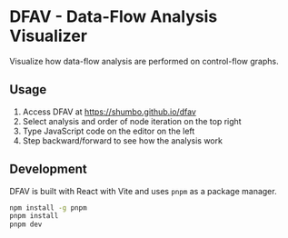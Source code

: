 # DFAV - Data-Flow Analysis Visualizer

Visualize how data-flow analysis are performed on control-flow graphs.

## Usage

1. Access DFAV at https://shumbo.github.io/dfav
1. Select analysis and order of node iteration on the top right
1. Type JavaScript code on the editor on the left
1. Step backward/forward to see how the analysis work

## Development

DFAV is built with React with Vite and uses `pnpm` as a package manager.

```bash
npm install -g pnpm
pnpm install
pnpm dev
```
